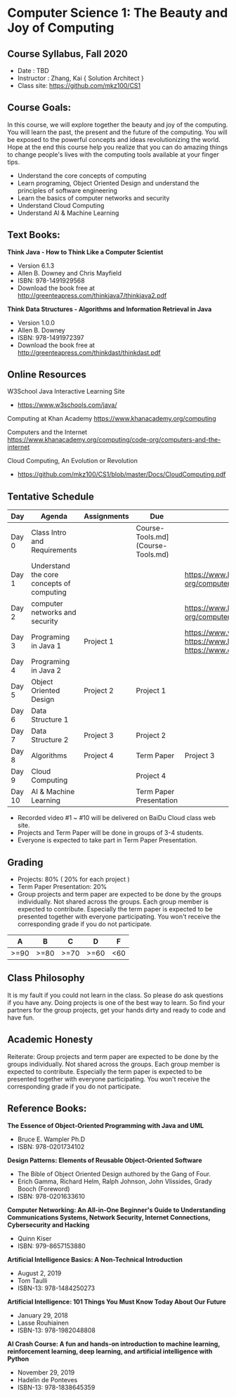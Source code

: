 # Computer Science 1: The Beauty and Joy of Computing
## Course Syllabus, Fall 2020 
 
* Date : TBD
* Instructor : Zhang, Kai { Solution Architect }
* Class site: https://github.com/mkz100/CS1

## Course Goals:  

In this course, we will explore together the beauty and joy of the computing. 
You will learn the past, the present and the future of the computing. You will be exposed to the powerful concepts and ideas revolutionizing the world. 
Hope at the end this course help you realize that you can do amazing things to change people's lives with the computing tools available at your finger tips.

* Understand the core concepts of computing
* Learn programing, Object Oriented Design and understand the principles of software engineering
* Learn the basics of computer networks and security
* Understand Cloud Computing
* Understand AI & Machine Learning

## Text Books: 

**Think Java - How to Think Like a Computer Scientist**
* Version 6.1.3
* Allen B. Downey and Chris Mayfield
* ISBN: 978-1491929568
* Download the book free at http://greenteapress.com/thinkjava7/thinkjava2.pdf
  
**Think Data Structures - Algorithms and Information Retrieval in Java**
* Version 1.0.0
* Allen B. Downey
* ISBN: 978-1491972397
* Download the book free at http://greenteapress.com/thinkdast/thinkdast.pdf
  

## Online Resources

W3School Java Interactive Learning Site
* https://www.w3schools.com/java/

Computing at Khan Academy
https://www.khanacademy.org/computing

Computers and the Internet
https://www.khanacademy.org/computing/code-org/computers-and-the-internet

Cloud Computing, An Evolution or Revolution
* https://github.com/mkz100/CS1/blob/master/Docs/CloudComputing.pdf


## Tentative Schedule
  
| Day | Agenda | Assignments | Due  | Comments  |
|---|---|---|---|---|
| Day 0 | Class Intro and Requirements |    | Course-Tools.md](Course-Tools.md)  |
| Day 1 | Understand the core concepts of computing |   |   | https://www.khanacademy.org/computing/code-org/computers-and-the-internet  |
| Day 2 | computer networks and security |  |  | https://www.khanacademy.org/computing/code-org/computers-and-the-internet#internet-works  |
| Day 3 | Programing in Java 1 | Project 1|   | https://www.w3schools.com/java, https://www.liaoxuefeng.com/wiki/1252599548343744, https://www.coursera.org/learn/java-chengxu-sheji  |
| Day 4 | Programing in Java 2 |   |   |   |
| Day 5 | Object Oriented Design | Project 2  |  Project 1| |   |
| Day 6 | Data Structure 1  |  |   |   |
| Day 7 | Data Structure 2  | Project 3 |  Project 2 |   |
| Day 8 | Algorithms |  Project 4 |  Term Paper | Project 3  |
| Day 9 | Cloud Computing | | Project 4   |   |
| Day 10 | AI & Machine Learning |  | Term Paper Presentation |   |

* Recorded video #1 ~ #10 will be delivered on BaiDu Cloud class web site. 
* Projects and Term Paper will be done in groups of 3-4 students.
* Everyone is expected to take part in Term Paper Presentation.

## Grading
* Projects: 80% ( 20% for each project )  
* Term Paper Presentation: 20%
* Group projects and term paper are expected to be done by the groups individually. Not shared across the groups. Each group member is expected to contribute. Especially the term paper is expected to be presented together with everyone participating. You won't receive the corresponding grade if you do not participate.

| A | B | C | D  | F  |
|---|---|---|---|---|
| >=90 | >=80 | >=70 | >=60 | <60

## Class Philosophy
It is my fault if you could not learn in the class. So please do ask questions if you have any. Doing projects is one of the best way to learn. So find your partners for the group projects, get your hands dirty and ready to code and have fun.

## Academic Honesty
Reiterate: Group projects and term paper are expected to be done by the groups individually. Not shared across the groups. Each group member is expected to contribute. Especially the term paper is expected to be presented together with everyone participating. You won't receive the corresponding grade if you do not participate.

## Reference Books: 

**The Essence of Object-Oriented Programming with Java and UML**
* Bruce E. Wampler Ph.D
* ISBN: 978-0201734102

**Design Patterns: Elements of Reusable Object-Oriented Software**
* The Bible of Object Oriented Design authored by the Gang of Four.
* Erich Gamma, Richard Helm, Ralph Johnson, John Vlissides, Grady Booch (Foreword)
* ISBN: 978-0201633610

**Computer Networking: An All-in-One Beginner's Guide to Understanding Communications Systems, Network Security, Internet Connections, Cybersecurity and Hacking**
* Quinn Kiser 
* ISBN: 979-8657153880

**Artificial Intelligence Basics: A Non-Technical Introduction**
* August 2, 2019
* Tom Taulli
* ISBN-13: 978-1484250273
  
**Artificial Intelligence: 101 Things You Must Know Today About Our Future**
* January 29, 2018
* Lasse Rouhiainen
* ISBN-13: 978-1982048808

**AI Crash Course: A fun and hands-on introduction to machine learning, reinforcement learning, deep learning, and artificial intelligence with Python**
* November 29, 2019
* Hadelin de Ponteves
* ISBN-13: 978-1838645359
 
